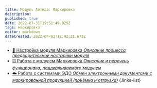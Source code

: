 ```yaml
---
title: Модуль Айтида: Маркировка
description: 
published: true
date: 2022-07-31T19:51:49.029Z
tags: маркировка
editor: markdown
dateCreated: 2022-04-03T12:42:21.673Z
---
```


-	[:wrench: Настройка модуля Маркировка *Описание процесса предварительной настройки модуля*](/marking/settings)
-	[:ballot_box_with_check: Работа с модулем Маркировка *Описание и перечень функционала, поддерживаемого модулем*](/marking/working)
-	[:cloud: Работа с системами ЭДО *Обмен электронными документами с маркированной продукцией (приёмка и отгрузка)*](/marking/edi)
{.links-list}